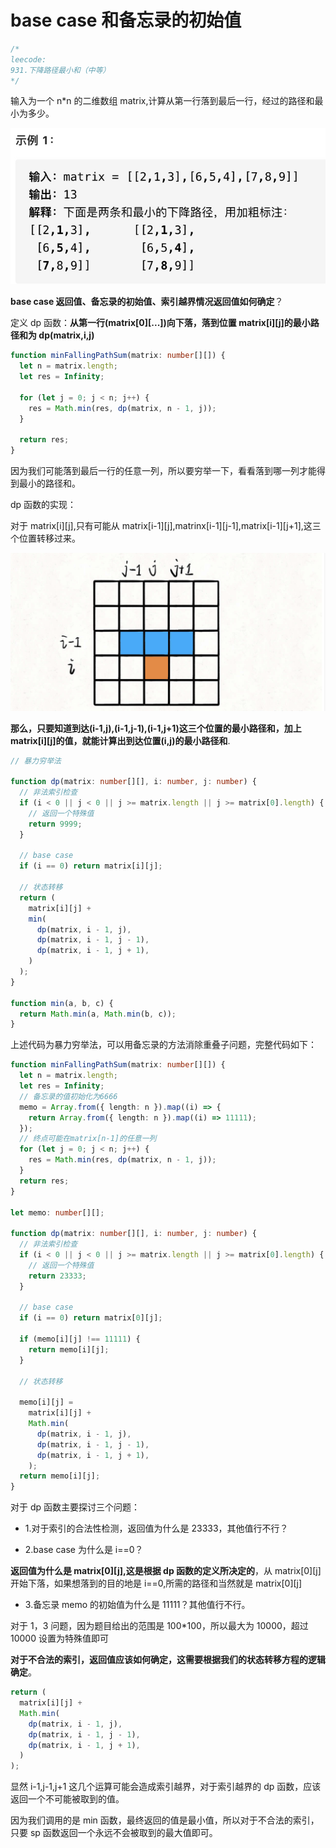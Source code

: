 # base case 和备忘录的初始值

```typescript
/*
leecode:
931.下降路径最小和（中等）
*/
```

输入为一个 n\*n 的二维数组 matrix,计算从第一行落到最后一行，经过的路径和最小为多少。

![动态规划basecase1](../../../../resource/blogs/images/algorithm/动态规划basecase1.jpeg)

**base case 返回值、备忘录的初始值、索引越界情况返回值如何确定**？

定义 dp 函数：**从第一行(matrix[0][...])向下落，落到位置 matrix[i][j]的最小路径和为 dp(matrix,i,j)**

```typescript
function minFallingPathSum(matrix: number[][]) {
  let n = matrix.length;
  let res = Infinity;

  for (let j = 0; j < n; j++) {
    res = Math.min(res, dp(matrix, n - 1, j));
  }

  return res;
}
```

因为我们可能落到最后一行的任意一列，所以要穷举一下，看看落到哪一列才能得到最小的路径和。

dp 函数的实现：

对于 matrix[i][j],只有可能从 matrix[i-1][j],matrinx[i-1][j-1],matrix[i-1][j+1],这三个位置转移过来。

![动态规划basecase2](../../../../resource/blogs/images/algorithm/动态规划basecase2.png)

**那么，只要知道到达(i-1,j),(i-1,j-1),(i-1,j+1)这三个位置的最小路径和，加上 matrix[i][j]的值，就能计算出到达位置(i,j)的最小路径和**.

```typescript
// 暴力穷举法

function dp(matrix: number[][], i: number, j: number) {
  // 非法索引检查
  if (i < 0 || j < 0 || j >= matrix.length || j >= matrix[0].length) {
    // 返回一个特殊值
    return 9999;
  }

  // base case
  if (i == 0) return matrix[i][j];

  // 状态转移
  return (
    matrix[i][j] +
    min(
      dp(matrix, i - 1, j),
      dp(matrix, i - 1, j - 1),
      dp(matrix, i - 1, j + 1),
    )
  );
}

function min(a, b, c) {
  return Math.min(a, Math.min(b, c));
}
```

上述代码为暴力穷举法，可以用备忘录的方法消除重叠子问题，完整代码如下：

```typescript
function minFallingPathSum(matrix: number[][]) {
  let n = matrix.length;
  let res = Infinity;
  // 备忘录的值初始化为6666
  memo = Array.from({ length: n }).map((i) => {
    return Array.from({ length: n }).map((i) => 11111);
  });
  // 终点可能在matrix[n-1]的任意一列
  for (let j = 0; j < n; j++) {
    res = Math.min(res, dp(matrix, n - 1, j));
  }
  return res;
}

let memo: number[][];

function dp(matrix: number[][], i: number, j: number) {
  // 非法索引检查
  if (i < 0 || j < 0 || j >= matrix.length || j >= matrix[0].length) {
    // 返回一个特殊值
    return 23333;
  }

  // base case
  if (i == 0) return matrix[0][j];

  if (memo[i][j] !== 11111) {
    return memo[i][j];
  }

  // 状态转移

  memo[i][j] =
    matrix[i][j] +
    Math.min(
      dp(matrix, i - 1, j),
      dp(matrix, i - 1, j - 1),
      dp(matrix, i - 1, j + 1),
    );
  return memo[i][j];
}
```

对于 dp 函数主要探讨三个问题：

- 1.对于索引的合法性检测，返回值为什么是 23333，其他值行不行？

- 2.base case 为什么是 i==0？

**返回值为什么是 matrix[0][j],这是根据 dp 函数的定义所决定的**，从 matrix[0][j]开始下落，如果想落到的目的地是 i==0,所需的路径和当然就是 matrix[0][j]

- 3.备忘录 memo 的初始值为什么是 11111？其他值行不行。

对于 1，3 问题，因为题目给出的范围是 100\*100，所以最大为 10000，超过 10000 设置为特殊值即可

**对于不合法的索引，返回值应该如何确定，这需要根据我们的状态转移方程的逻辑确定**。

```typescript
return (
  matrix[i][j] +
  Math.min(
    dp(matrix, i - 1, j),
    dp(matrix, i - 1, j - 1),
    dp(matrix, i - 1, j + 1),
  )
);
```

显然 i-1,j-1,j+1 这几个运算可能会造成索引越界，对于索引越界的 dp 函数，应该返回一个不可能被取到的值。

因为我们调用的是 min 函数，最终返回的值是最小值，所以对于不合法的索引，只要 sp 函数返回一个永远不会被取到的最大值即可。
